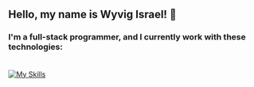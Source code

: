 ## Hello, my name is Wyvig Israel! :space_invader:	

### I'm a full-stack programmer, and I currently work with these technologies:  <br> <br>

[![My Skills](https://skillicons.dev/icons?i=vuejs,vuetify,php,js,ts,laravel,nestjs,nodejs,postgres,mysql&theme=dark)](https://skillicons.dev)


